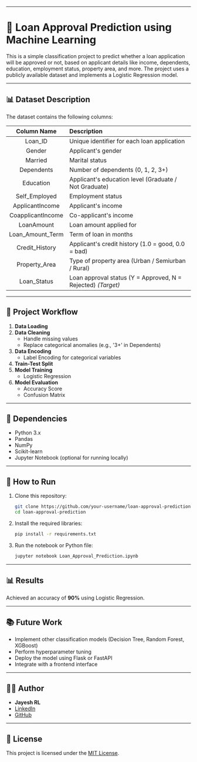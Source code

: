 
---

# 🏦 Loan Approval Prediction using Machine Learning

This is a simple classification project to predict whether a loan application will be approved or not, based on applicant details like income, dependents, education, employment status, property area, and more. The project uses a publicly available dataset and implements a Logistic Regression model.

---

## 📊 Dataset Description

The dataset contains the following columns:

| Column Name        | Description                                                   |
|:-----------------:|:--------------------------------------------------------------|
| Loan_ID            | Unique identifier for each loan application                   |
| Gender             | Applicant's gender                                            |
| Married            | Marital status                                                |
| Dependents         | Number of dependents (0, 1, 2, 3+)                            |
| Education          | Applicant's education level (Graduate / Not Graduate)         |
| Self_Employed      | Employment status                                             |
| ApplicantIncome    | Applicant's income                                            |
| CoapplicantIncome  | Co-applicant's income                                         |
| LoanAmount         | Loan amount applied for                                       |
| Loan_Amount_Term   | Term of loan in months                                        |
| Credit_History     | Applicant's credit history (1.0 = good, 0.0 = bad)            |
| Property_Area      | Type of property area (Urban / Semiurban / Rural)             |
| Loan_Status        | Loan approval status (Y = Approved, N = Rejected) *(Target)*  |

---

## 📝 Project Workflow

1. **Data Loading**
2. **Data Cleaning**
   - Handle missing values
   - Replace categorical anomalies (e.g., '3+' in Dependents)
3. **Data Encoding**
   - Label Encoding for categorical variables
4. **Train-Test Split**
5. **Model Training**
   - Logistic Regression
6. **Model Evaluation**
   - Accuracy Score
   - Confusion Matrix

---

## 📌 Dependencies

- Python 3.x
- Pandas
- NumPy
- Scikit-learn
- Jupyter Notebook (optional for running locally)

---

## 🚀 How to Run

1. Clone this repository:

   ```bash
   git clone https://github.com/your-username/loan-approval-prediction.git
   cd loan-approval-prediction


2. Install the required libraries:

   ```bash
   pip install -r requirements.txt
   ```

3. Run the notebook or Python file:

   ```bash
   jupyter notebook Loan_Approval_Prediction.ipynb
   ```

---

## 📊 Results

Achieved an accuracy of **90%** using Logistic Regression. 

---

## 📚 Future Work

* Implement other classification models (Decision Tree, Random Forest, XGBoost)
* Perform hyperparameter tuning
* Deploy the model using Flask or FastAPI
* Integrate with a frontend interface

---

## 🧑‍💻 Author

* **Jayesh RL**
* [LinkedIn]([https://www.linkedin.com](https://www.linkedin.com/in/jayesh-rl-748059291/)) 
* [GitHub]([https://github.com/your-username](https://github.com/Aspect022))

---

## 📜 License

This project is licensed under the [MIT License](LICENSE).

